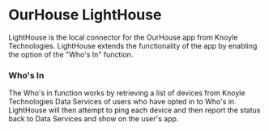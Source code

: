 OurHouse LightHouse
==

LightHouse is the local connector for the OurHouse app from Knoyle Technologies. LightHouse extends the functionality of the app by enabling the option of the "Who's In" function.

### Who's In
The Who's in function works by retrieving a list of devices from Knoyle Technologies Data Services of users who have opted in to Who's in. LightHouse will then attempt to ping each device and then report the status back to Data Services and show on the user's app.